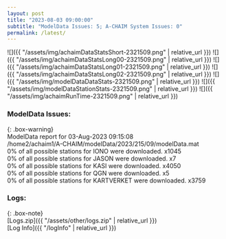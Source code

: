 ```yaml
---
layout: post
title: "2023-08-03 09:00:00"
subtitle: "ModelData Issues: 5; A-CHAIM System Issues: 0"
permalink: /latest/
---
```


![]({{ "/assets/img/achaimDataStatsShort-2321509.png" | relative_url }})
![]({{ "/assets/img/achaimDataStatsLong00-2321509.png" | relative_url }})
![]({{ "/assets/img/achaimDataStatsLong01-2321509.png" | relative_url }})
![]({{ "/assets/img/achaimDataStatsLong02-2321509.png" | relative_url }})
![]({{ "/assets/img/modelDataDataStats-2321509.png" | relative_url }})
![]({{ "/assets/img/modelDataStationStats-2321509.png" | relative_url }})
![]({{ "/assets/img/achaimRunTime-2321509.png" | relative_url }})


### ModelData Issues:  
  
{: .box-warning}  
 ModelData report for 03-Aug-2023 09:15:08   
 /home2/achaim1/A-CHAIM/modelData/2023/215/09/modelData.mat   
 0% of all possible stations for IONO were downloaded. x1045   
 0% of all possible stations for JASON were downloaded. x7   
 0% of all possible stations for KASI were downloaded. x4050   
 0% of all possible stations for QGN were downloaded. x5   
 0% of all possible stations for KARTVERKET were downloaded. x3759   
  


### Logs:  
  
{: .box-note}  
[Logs.zip]({{ "/assets/other/logs.zip" | relative_url }})  
[Log Info]({{ "/logInfo" | relative_url }})  
